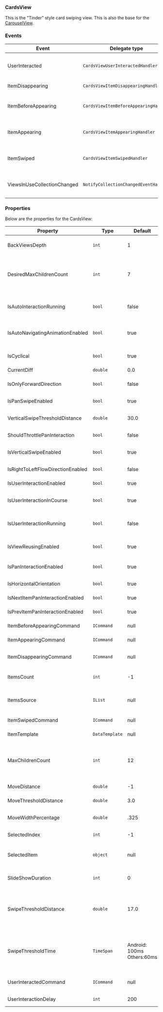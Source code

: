 ### CardsView

This is the "Tinder" style card swiping view. This is also the base for the [CarouselView](CarouselView.md).

### Events

Event | Delegate type | Description
--- | --- | ---
UserInteracted | `CardsViewUserInteractedHandler` | It is raised when user interacts with any card (Start, End, Move).
ItemDisappearing | `CardsViewItemDisappearingHandler` | It is raised when any card is disappearing.
ItemBeforeAppearing | `CardsViewItemBeforeAppearingHandler` | It is raised when any card is started appearing (before animation).
ItemAppearing | `CardsViewItemAppearingHandler` | It is raised when any card is ended appearing (after animation).
ItemSwiped | `CardsViewItemSwipedHandler` | It is raised when user swipes any card (Left, Right, Up, Down).
ViewsInUseCollectionChanged | `NotifyCollectionChangedEventHandler` | It is raised when ViewsInUseCollection changed (Add, Remove).

### Properties

Below are the properties for the CardsView:

Property | Type | Default | Description
--- | --- | --- | ---
BackViewsDepth | `int` | 1 | This determines how many views should be loaded in the `SetupNextView()` and `SetupPrevView()`
DesiredMaxChildrenCount | `int` | 7 | Used to determine when to remove views from the Children stack of the control. This is used when the auto navigation animation is not processing, e.g., when `isProcessingNow` is set to false.
IsAutoInteractionRunning | `bool` | false | Determines if the auto navigation is running, e.g., This is set to true in `StartAutoNavigation()` and false in `EndAutoNavigation()`.
IsAutoNavigatingAnimationEnabled | `bool` | true | Determines if the control should animate cards, if selected item/index was chagend without user interaction (e.g. from code).
IsCyclical | `bool` | true | Determines if the control can cycle round from the last view to the first, allows for infinite swiping.
CurrentDiff | `double` | 0.0 | Shows current pan diff.
IsOnlyForwardDirection | `bool` | false | Determines if the control should always take next elements for putting them on sides (like Tinder).
IsPanSwipeEnabled | `bool` | true | Set to allow the control to detec swipes from fast pan movements.
VerticalSwipeThresholdDistance | `double` | 30.0 | **Only used in Android** Determines distance for recognizing movement as vertical swipe.
ShouldThrottlePanInteraction | `bool` | false | **Only used in Android** Set to allow throttling pan gesture interaction.
IsVerticalSwipeEnabled | `bool` | true | **Only used in Android and iOS** Determines if vertical swipes are enabled.
IsRightToLeftFlowDirectionEnabled | `bool` | false | Set RightToLeft flow direction for current control.
IsUserInteractionEnabled | `bool` | true | Determines if the control can be interacted with, e.g., `OnTouch` events.
IsUserInteractionInCourse | `bool` | true | Determines if the control should forbid to start new interaction with card before previous ending.
IsUserInteractionRunning | `bool` | false | Determines if the UserInteration is running, e.g., This is set to true in `OnTouchStarted()` and false in `OnTouchEnded()`.
IsViewReusingEnabled | `bool` | true | Determines wether the control should try to retrieve view from the views pool or create an own view for certain item.
IsPanInteractionEnabled | `bool` | true | Determines wether the control should handle pan gesture events or it should handle only swipes.
IsHorizontalOrientation | `bool` | true | Determines what is the orientation of the control.
IsNextItemPanInteractionEnabled | `bool` | true | Determines wether next items are available for user interaction.
IsPrevItemPanInteractionEnabled | `bool` | true | Determines wether previous items are available for user interaction.
ItemBeforeAppearingCommand | `ICommand` | null | The command that is executed when a new item is started to display.
ItemAppearingCommand | `ICommand` | null | The command that is executed when a new item is ended to display.
ItemDisappearingCommand | `ICommand` | null | The command that is executed when the item is no longer the displayed item.
ItemsCount | `int` | -1 | The count of the items in `ItemsSource`. Primarily used to work out the cyclic index.
ItemsSource | `IList` | null | Sets the items source of the control. If the source is an `ObservableCollection` the CollectionChanged events are subscribed to.
ItemSwipedCommand | `ICommand` | null | The command that is executed when the item is swiped.
ItemTemplate | `DataTemplate` | null | Sets the data Template that the `ItemsSource` will bind too.
MaxChildrenCount | `int` | 12 | Used to determine when to remove views from the Children stack on the control. This is used when the auto navigation animation is processing, e.g., when `isProcessingNow` is set to true.
MoveDistance | `double` | -1 | The distance the swipe needs to move in order for a page to move to the next.
MoveThresholdDistance | `double` | 3.0 | **Only used in Android**. The distance threshold needed to detect a swipe.
MoveWidthPercentage | `double` | .325 | The percentage of the control's width needed to move in order for a page to move to the next.
SelectedIndex | `int` | -1 | Sets or gets the selected index of the control and updates the `SelectedItem`.
SelectedItem | `object` | null | Sets or gets the selected item of the control and updates the `SelectedIndex`. If the item's index is not found it sets `SelectedIndex` to -1.
SlideShowDuration | `int` | 0 | This property determines the number of milliseconds to wait before disaplying the next card. 
SwipeThresholdDistance | `double` | 17.0 | This is used in conjuction with `SwipeThresholdTime` to detect if a swipe has happened. The swipe distance needs to be greater than or equal to: `SwipeThresholdDistance * timeDiff.TotalMilliseconds / SwipeThresholdTime.TotalMilliseconds`
SwipeThresholdTime | `TimeSpan` | Android: 100ms Others:60ms | This is used in conjuction with `SwipeThresholdDistance` to detect if a swipe has happened. The swipe distance needs to be greater than or equal to: `SwipeThresholdDistance * timeDiff.TotalMilliseconds / SwipeThresholdTime.TotalMilliseconds`
UserInteractedCommand | `ICommand` | null | The command that is executed when `OnTouchStarted()`, `OnTouchChanged()` and `OnTouchEnded()` is called.
UserInteractionDelay | `int` | 200 | The time in milliseconds before user interaction should start
